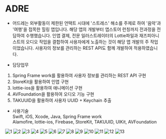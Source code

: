 # ADRE

- 어드레는 외부활동이 제한된 언택트 시대에 '스트레스' 해소를 주제로 하여 '음악'과 '여행'을 접목한 힐링 앱입니다. 해당 앱의 개발부터 앱스토어 런칭까지 전과정을 전담하여 수행했습니다. 인앱 결제, 전문 일러스트레이터의 Lottie파일과 재즈피아니스트의 오디오 작업을 결합하여 사용자에게 노출하는 것이 해당 앱 개발의 주 작업이었습니다. 사용자의 정보를 관리하는 REST API도 함께 개발하여 적용하였습니다.

- 담당업무
1. Spring Frame work를 활용하여 사용자 정보를 관리하는 REST API 구현
2. StoreKit을 활용하여 인앱 구현
3. lottie-ios을 활용하여 애니메이션 구현
4. AVFoundation을 활용하여 오디오 기능 구현
5. TAKUUID을 활용하여 사용자 UUID + Keychain 추출

- 사용기술   
Swift, iOS, Xcode, Java, Spring Frame work   
Alamofire, lottie-ios, Firebase, StoreKit, TAKUUID, UIKit, AVFoundation

![1](https://user-images.githubusercontent.com/33448000/127434770-be0e6bd1-9048-4638-bd26-f1b2f9420b0e.png)
![2](https://user-images.githubusercontent.com/33448000/127434778-e50b386e-2b36-49cf-815f-2eea8885cd85.png)
![3](https://user-images.githubusercontent.com/33448000/127434780-4834a9d9-fb5c-4dfb-bfc8-933ed62c904b.png)
![4](https://user-images.githubusercontent.com/33448000/127434781-f9259d1c-2a0c-4d90-b716-7f609297b8c7.png)
![5](https://user-images.githubusercontent.com/33448000/127434785-eb1d52c3-8c30-46ae-96e5-14747e3500ef.png)
![6](https://user-images.githubusercontent.com/33448000/127434787-a8d6d07f-5f5b-42bd-851a-745bde4e6761.png)
![7](https://user-images.githubusercontent.com/33448000/127434790-304215fb-e526-458e-8fbd-82810a8968de.png)
![8](https://user-images.githubusercontent.com/33448000/127434791-08f6d5e0-5d50-460d-9bcc-b3956b1c896c.png)
![9](https://user-images.githubusercontent.com/33448000/127434793-337416dc-9fd5-4c95-8dd2-e31b9bda6729.png)
![10](https://user-images.githubusercontent.com/33448000/127434796-ea966628-0c9f-46ae-9957-e81a5ff0101f.png)
![11](https://user-images.githubusercontent.com/33448000/127434797-4eb585fb-1651-4a4c-8a4b-9ce2c26d8789.png)
![12](https://user-images.githubusercontent.com/33448000/127434799-0dc29cf1-ec3d-4568-82d4-80e94a262c8a.png)
![13](https://user-images.githubusercontent.com/33448000/127434801-ee0e1d67-b834-4455-b47c-20c77edef203.png)
